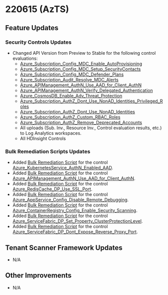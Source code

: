 ﻿# 220615 (AzTS)

## Feature Updates

### Security Controls Updates
- Changed API Version from Preview to Stable for the following control evaluations:
	-	[Azure_Subscription_Config_MDC_Enable_AutoProvisioning](https://github.com/azsk/AzTS-docs/blob/main/Control%20coverage/Feature/SubscriptionCore.md#Azure_Subscription_Config_MDC_Enable_AutoProvisioning)
	-	[Azure_Subscription_Config_MDC_Setup_SecurityContacts](https://github.com/azsk/AzTS-docs/blob/main/Control%20coverage/Feature/SubscriptionCore.md#Azure_Subscription_Config_MDC_Setup_SecurityContacts)
	-	[Azure_Subscription_Config_MDC_Defender_Plans](https://github.com/azsk/AzTS-docs/blob/main/Control%20coverage/Feature/SubscriptionCore.md#Azure_Subscription_Config_MDC_Defender_Plans)
	-	[Azure_Subscription_Audit_Resolve_MDC_Alerts](https://github.com/azsk/AzTS-docs/blob/main/Control%20coverage/Feature/SubscriptionCore.md#Azure_Subscription_Audit_Resolve_Azure_Security_Center_Alerts)
	-	[Azure_APIManagement_AuthN_Use_AAD_for_Client_AuthN](https://github.com/azsk/AzTS-docs/blob/main/Control%20coverage/Feature/APIManagement.md#azure_apimanagement_authn_use_aad_for_client_authn)
	-	[Azure_APIManagement_AuthN_Verify_Delegated_Authentication](https://github.com/azsk/AzTS-docs/blob/main/Control%20coverage/Feature/APIManagement.md#azure_apimanagement_authn_verify_delegated_authentication)
	-	[Azure_CosmosDB_Enable_Adv_Threat_Protection](https://github.com/azsk/AzTS-docs/blob/main/Control%20coverage/Feature/CosmosDB.md#azure_cosmosdb_enable_adv_threat_protection)
	-	[Azure_Subscription_AuthZ_Dont_Use_NonAD_Identities_Privileged_Roles](https://github.com/azsk/AzTS-docs/blob/main/Control%20coverage/Feature/SubscriptionCore.md#Azure_Subscription_AuthZ_Dont_Use_NonAD_Identities_Privileged_Roles)
	-	[Azure_Subscription_AuthZ_Dont_Use_NonAD_Identities]( https://github.com/azsk/AzTS-docs/blob/main/Control%20coverage/Feature/SubscriptionCore.md#Azure_Subscription_AuthZ_Dont_Use_NonAD_Identities)
	-	[Azure_Subscription_AuthZ_Custom_RBAC_Roles](https://github.com/azsk/AzTS-docs/blob/main/Control%20coverage/Feature/SubscriptionCore.md#Azure_Subscription_AuthZ_Custom_RBAC_Roles)
	-	[Azure_Subscription_AuthZ_Remove_Deprecated_Accounts](https://github.com/azsk/AzTS-docs/blob/main/Control%20coverage/Feature/SubscriptionCore.md#Azure_Subscription_AuthZ_Remove_Deprecated_Accounts)
	-	All uploads (Sub. Inv., Resource Inv., Control evaluation results, etc.) to Log Analytics workspaces.	
	-	All HDInsight Controls

### Bulk Remediation Scripts Updates
- Added [Bulk Remediation Script](https://github.com/azsk/AzTS-docs/blob/main/Scripts/RemediationScripts/Remediate-EnableAADForKubernetesService.ps1) for the control [Azure_KubernetesService_AuthN_Enabled_AAD](https://github.com/azsk/AzTS-docs/blob/main/Control%20coverage/Feature/KubernetesService.md#azure_kubernetesservice_authn_enabled_aad).
- Added [Bulk Remediation Script](https://github.com/azsk/AzTS-docs/blob/main/Scripts/RemediationScripts/Remediate-DeleteNonAADIdentityProvidersInAPIManagementServices.ps1) for the control [Azure_APIManagement_AuthN_Use_AAD_for_Client_AuthN](https://github.com/azsk/AzTS-docs/blob/main/Control%20coverage/Feature/APIManagement.md#azure_apimanagement_authn_use_aad_for_client_authn).
- Added [Bulk Remediation Script](https://github.com/azsk/AzTS-docs/blob/main/Scripts/RemediationScripts/Remediate-DisableNonSSLPortOnRedisCache.ps1) for the control [Azure_RedisCache_DP_Use_SSL_Port](https://github.com/azsk/AzTS-docs/blob/main/Control%20coverage/Feature/RedisCache.md#azure_rediscache_dp_use_ssl_port).
- Added [Bulk Remediation Script](https://github.com/azsk/AzTS-docs/blob/main/Scripts/RemediationScripts/Remediate-DisableRemoteDebuggingForAppServices.ps1) for the control [Azure_AppService_Config_Disable_Remote_Debugging](https://github.com/azsk/AzTS-docs/blob/main/Control%20coverage/Feature/AppService.md#azure_appservice_config_disable_remote_debugging).
- Added [Bulk Remediation Script](https://github.com/azsk/AzTS-docs/blob/main/Scripts/RemediationScripts/Remediate-EnableSecurityScanningForContainerRegistry.ps1) for the control [Azure_ContainerRegistry_Config_Enable_Security_Scanning](https://github.com/azsk/AzTS-docs/blob/main/Control%20coverage/Feature/ContainerRegistry.md#azure_containerregistry_config_enable_security_scanning).
- Added [Bulk Remediation Script](https://github.com/azsk/AzTS-docs/blob/main/Scripts/RemediationScripts/Remediate-SetClusterProtectionLevelForServiceFabric.ps1) for the control [Azure_ServiceFabric_DP_Set_Property_ClusterProtectionLevel](https://github.com/azsk/AzTS-docs/blob/main/Control%20coverage/Feature/ServiceFabric.md#azure_servicefabric_dp_set_property_clusterprotectionlevel).
- Added [Bulk Remediation Script](https://github.com/azsk/AzTS-docs/blob/main/Scripts/RemediationScripts/Remediate-StopExposingServiceFabricReverseProxyPort.ps1) for the control [Azure_ServiceFabric_DP_Dont_Expose_Reverse_Proxy_Port](https://github.com/azsk/AzTS-docs/blob/main/Control%20coverage/Feature/ServiceFabric.md#azure_servicefabric_dp_dont_expose_reverse_proxy_port).

## Tenant Scanner Framework Updates
* N/A

## Other Improvements
* N/A